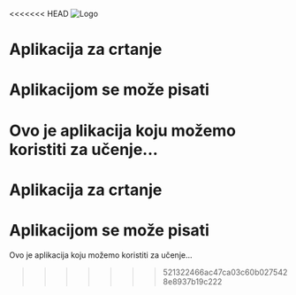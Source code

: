 <<<<<<< HEAD
![Logo](./images/slike-bloga1/logo.png)
# Aplikacija za crtanje

# Aplikacijom se može pisati
Ovo je aplikacija koju možemo koristiti za učenje...
=======

# Aplikacija za crtanje

# Aplikacijom se može pisati
Ovo je aplikacija koju možemo koristiti za učenje...
>>>>>>> 521322466ac47ca03c60b0275428e8937b19c222
